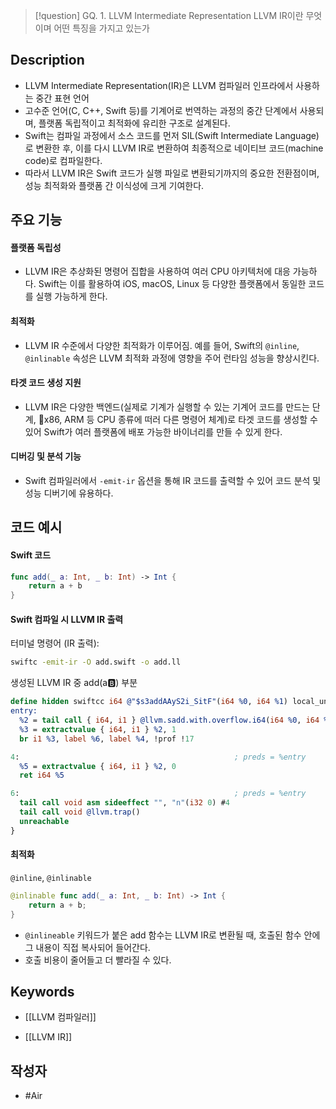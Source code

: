 >[!question]
>GQ. 1. LLVM Intermediate Representation LLVM IR이란 무엇이며 어떤 특징을 가지고 있는가

## Description
- LLVM Intermediate Representation(IR)은 LLVM 컴파일러 인프라에서 사용하는 중간 표현 언어
- 고수준 언어(C, C++, Swift 등)를 기계어로 번역하는 과정의 중간 단계에서 사용되며, 플랫폼 독립적이고 최적화에 유리한 구조로 설계된다.
- Swift는 컴파일 과정에서 소스 코드를 먼저 SIL(Swift Intermediate Language)로 변환한 후, 이를 다시 LLVM IR로 변환하여 최종적으로 네이티브 코드(machine code)로 컴파일한다.
- 따라서 LLVM IR은 Swift 코드가 실행 파일로 변환되기까지의 중요한 전환점이며, 성능 최적화와 플랫폼 간 이식성에 크게 기여한다.

## 주요 기능
#### 플랫폼 독립성
- LLVM IR은 추상화된 명령어 집합을 사용하여 여러 CPU 아키텍처에 대응 가능하다. Swift는 이를 활용하여 iOS, macOS, Linux 등 다양한 플랫폼에서 동일한 코드를 실행 가능하게 한다.
#### 최적화
- LLVM IR 수준에서 다양한 최적화가 이루어짐. 예를 들어, Swift의 `@inline`, `@inlinable` 속성은 LLVM 최적화 과정에 영향을 주어 런타임 성능을 향상시킨다.
#### 타겟 코드 생성 지원
- LLVM IR은 다양한 백엔드(실제로 기계가 실행할 수 있는 기계어 코드를 만드는 단계, x86, ARM 등 CPU 종류에 떠러 다른 명령어 체계)로 타겟 코드를 생성할 수 있어 Swift가 여러 플랫폼에 배포 가능한 바이너리를 만들 수 있게 한다.
#### 디버깅 및 분석 기능
- Swift 컴파일러에서 `-emit-ir` 옵션을 통해 IR 코드를 출력할 수 있어 코드 분석 및 성능 디버기에 유용하다.

## 코드 예시
#### Swift 코드
```Swift
func add(_ a: Int, _ b: Int) -> Int {
	return a + b
}
```
#### Swift 컴파일 시 LLVM IR 출력
터미널 명령어 (IR 출력):
```bash
swiftc -emit-ir -O add.swift -o add.ll
```
생성된 LLVM IR 중 add(a:b:) 부분
```llvm
define hidden swiftcc i64 @"$s3addAAyS2i_SitF"(i64 %0, i64 %1) local_unnamed_addr #1 {
entry:
  %2 = tail call { i64, i1 } @llvm.sadd.with.overflow.i64(i64 %0, i64 %1)
  %3 = extractvalue { i64, i1 } %2, 1
  br i1 %3, label %6, label %4, !prof !17

4:                                                ; preds = %entry
  %5 = extractvalue { i64, i1 } %2, 0
  ret i64 %5

6:                                                ; preds = %entry
  tail call void asm sideeffect "", "n"(i32 0) #4
  tail call void @llvm.trap()
  unreachable
}
```

#### 최적화
`@inline`, `@inlinable`
```Swift
@inlinable func add(_ a: Int, _ b: Int) -> Int {
	return a + b;
}
```
- `@inlineable` 키워드가 붙은 add 함수는 LLVM IR로 변환될 때, 호출된 함수 안에 그 내용이 직접 복사되어 들어간다.
- 호출 비용이 줄어들고 더 빨라질 수 있다.

## Keywords
- [[LLVM 컴파일러]]
+ [[LLVM IR]]

## 작성자
- #Air 